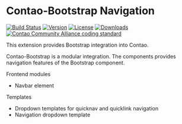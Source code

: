 Contao-Bootstrap Navigation
===========================

[![Build Status](http://img.shields.io/travis/contao-bootstrap/navbar/master.svg?style=flat-square)](https://travis-ci.org/contao-bootstrap/navbar)
[![Version](http://img.shields.io/packagist/v/contao-bootstrap/navbar.svg?style=flat-square)](http://packagist.org/packages/contao-bootstrap/navbar)
[![License](http://img.shields.io/packagist/l/contao-bootstrap/navbar.svg?style=flat-square)](http://packagist.org/packages/contao-bootstrap/navbar)
[![Downloads](http://img.shields.io/packagist/dt/contao-bootstrap/navbar.svg?style=flat-square)](http://packagist.org/packages/contao-bootstrap/navbar)
[![Contao Community Alliance coding standard](http://img.shields.io/badge/cca-coding_standard-red.svg?style=flat-square)](https://github.com/contao-community-alliance/coding-standard)

This extension provides Bootstrap integration into Contao. 

Contao-Bootstrap is a modular integration. The components provides navigation features of the Bootstrap component.

Frontend modules
 * Navbar element
 
Templates
 * Dropdown templates for quicknav and quicklink navigation
 * Navigation dropdown template
